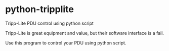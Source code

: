 # python-tripplite
Tripp-Lite PDU control using python script

Tripp-Lite is great equipment and value, but their software interface is a fail.

Use this program to control your PDU using python script.
